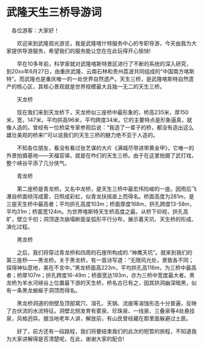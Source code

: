 # 武隆天生三桥导游词
　各位游客：大家好！

　　欢迎来到武隆观光游览，我是武隆喀什特服务中心的专职导游，今天由我为大家提供导游服务，希望我们的服务能让您在在此玩得开心愉快!

　　早在10多年前，科学家就对武隆喀斯特景区进行了不断的系统的深入研究，到20xx年6月27日，由重庆武隆、云南石林和贵州荔波共同组成的“中国南方喀斯特”。而武隆也是重庆唯一的一处世界自然遗产。天生三桥，是武隆喀斯特自然遗产的核心区，其核心景观就是世界规模最大且独一无二的天生三桥。

　　天龙桥

　　现在我们来到天龙桥下，天龙桥似三座桥中最形象的，桥高235米，厚150米，宽，147米，平均拱高96米，平均跨度34米。它的主要特点是形象逼真，就像人造的。曾经有一位桥梁专家参观后说：“我造了一辈子的桥，都没有造出这么雄壮美观的桥来!”可以说我们的天生三桥的魅力绝不亚于人造的。

　　不知各位朋友，看没有看过张艺谋的大片《满城尽带进带黄金甲》，它唯一的外景拍摄基地——天福官驿。就是在咋们的天生三桥。由于在这里拍摄了武打戏，整个峡谷平添了几分侠气。

　　青龙桥

　　第二座桥是青龙桥。又名中龙桥，是天生三桥中最宏伟险峻的一座。因雨后飞瀑自桥面倾泻成雾，日照成彩虹，似青龙扶摇直上而得名。桥面高度为281m，是三座天生桥中最高者；平均拱孔高度103m；桥面厚度168m，拱孔跨度13-58m，平均31m；桥面宽124m。为世界喀斯特天生桥高度之最。从桥下仰视，拱孔高旷，壁立千仞；洞顶逐次崩塌断面呈弧形平行分布，展示着天坑、天生桥的形成、演化过程。

　　黑龙桥

　　之后，我们将穿过青龙桥和四周的石崖所构成的.“神鹰天坑”。就来到我们的第三座桥——黑龙桥。关于黑龙桥，有一首诗写道：“无限风光处，景致各不同；探得神仙意地，美在不言中。”黑龙桥面高223m，平均拱孔高116m，为三桥中最高者；桥厚107m；拱孔跨度16-49m；桥面宽达193m，亦为三桥中宽度最大者。黑龙桥为羊水河峡谷上位置最下游的天生桥，桥名古已有之，因其拱洞幽深暗黑，似有一条黑龙蜿蜒于洞顶而得名。

　　黑龙桥洞道的侧壁及顶部窝穴、溶孔、天锅、流痕等溶蚀形态十分普遍，反映了古伏流的水流特征。洞壁北侧发育有雾泉、珍珠泉、一线泉、三叠泉等4处悬挂泉，风格迥异。据当地老年人讲，解放前，有山民曾经藏在那里面躲避过土匪。

　　好了，前方还有一段路程，我们将要结束我们的此次的短暂的旅程，不知道我为大家讲解得是否清楚呢，在此，谢谢大家的配合!
